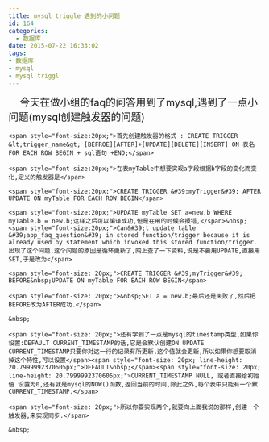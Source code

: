 ```yaml
---
title: mysql triggle 遇到的小问题
id: 164
categories:
  - 数据库
date: 2015-07-22 16:33:02
tags:
- 数据库
- mysql 
- mysql triggl
---
```


<span style="font-size:20px;">&nbsp;&nbsp; &nbsp;今天在做小组的faq的问答用到了mysql,遇到了一点小问题(mysql创建触发器的问题)</span>

	<span style="font-size:20px;">首先创建触发器的格式 : CREATE TRIGGER &lt;trigger_name&gt; [BEFROE][AFTER]+[UPDATE][DELETE][INSERT] ON 表名 FOR EACH ROW BEGIN + sql语句 +END;</span>

	<span style="font-size:20px;">在表myTable中想要实现a字段根据b字段的变化而变化,定义的触发器是</span>

	<span style="font-size:20px;">CREATE TRIGGER &#39;myTrigger&#39; AFTER UPDATE ON myTable FOR EACH ROW BEGIN</span>

	<span style="font-size:20px;">UPDATE myTable SET a=new.b WHERE myTable.b = new.b;这样之后可以编译成功,但是在用的时候会报错,</span>&nbsp;<span style="font-size:20px;">Can&#39;t update table &#39;app_faq_question&#39; in stored function/trigger because it is already used by statement which invoked this stored function/trigger.出现了这个问题,这个问题的原因是循环更新了,网上查了一下资料,说是不要用UPDATE,直接用SET,于是改为</span>

	<span style="font-size: 20px;">CREATE TRIGGER &#39;myTrigger&#39; BEFORE&nbsp;UPDATE ON myTable FOR EACH ROW BEGIN</span>

	<span style="font-size: 20px;">&nbsp;SET a = new.b;最后还是失败了,然后把BEFORE改为AFTER成功.</span>

	&nbsp;

	<span style="font-size: 20px;">还有学到了一点是mysql的timestamp类型,如果你设置:DEFAULT CURRENT_TIMESTAMP的话,它是会默认创建ON UPDATE CURRENT_TIMESTAMP只要你对这一行的记录有所更新,这个值就会更新,所以如果你想要取消掉这个特性,可以设置</span><span style="font-size: 20px; line-height: 20.7999992370605px;">DEFAULT&nbsp;</span><span style="font-size: 20px; line-height: 20.7999992370605px;">CURRENT_TIMESTAMP NULL, 或者直接给初始值 设置为0,还有就是mysql的NOW()函数,返回当前的时间,除此之外,每个表中只能有一个默CURRENT_TIMESTAMP,</span>

	<span style="font-size: 20px;">所以你要实现两个,就要向上面我说的那样,创建一个触发器,来实现同步.</span>

	&nbsp;